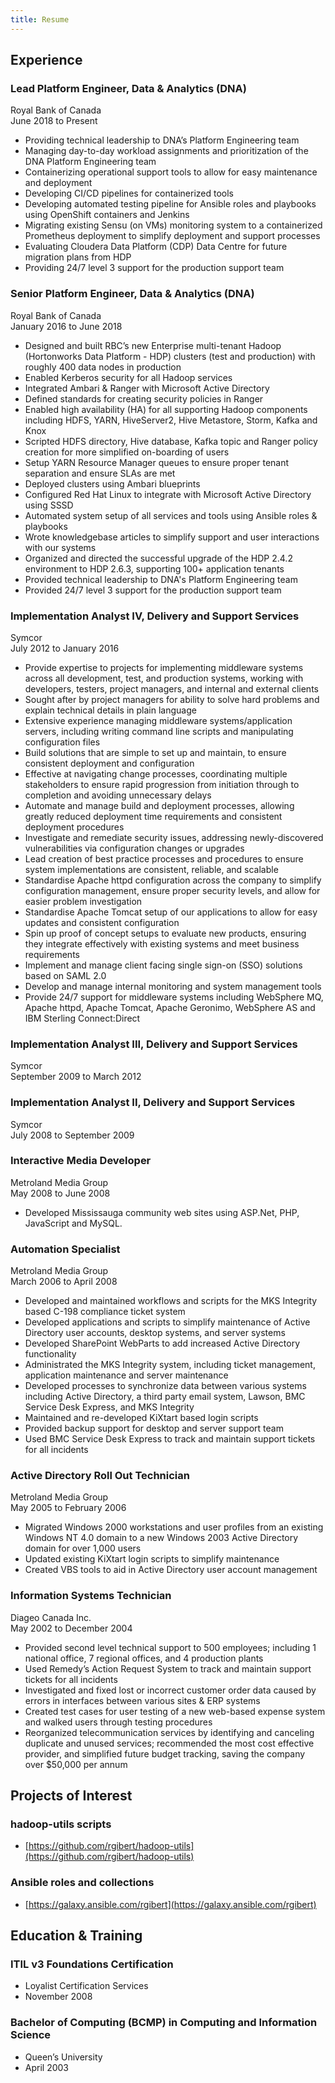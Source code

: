 ```yaml
---
title: Resume
---
```


## Experience

### Lead Platform Engineer, Data & Analytics (DNA)
Royal Bank of Canada   
June 2018 to Present
 - Providing technical leadership to DNA’s Platform Engineering team
 - Managing day-to-day workload assignments and prioritization of the DNA Platform Engineering team
 - Containerizing operational support tools to allow for easy maintenance and deployment
 - Developing CI/CD pipelines for containerized tools
 - Developing automated testing pipeline for Ansible roles and playbooks using OpenShift containers and Jenkins
 - Migrating existing Sensu (on VMs) monitoring system to a containerized Prometheus deployment to simplify deployment and support processes
 - Evaluating Cloudera Data Platform (CDP) Data Centre for future migration plans from HDP
 - Providing 24/7 level 3 support for the production support team

### Senior Platform Engineer, Data & Analytics (DNA)
Royal Bank of Canada   
January 2016 to June 2018
 - Designed and built RBC’s new Enterprise multi-tenant Hadoop (Hortonworks Data Platform - HDP) clusters (test and production) with roughly 400 data nodes in production
 - Enabled Kerberos security for all Hadoop services
 - Integrated Ambari & Ranger with Microsoft Active Directory
 - Defined standards for creating security policies in Ranger
 - Enabled high availability (HA) for all supporting Hadoop components including HDFS, YARN, HiveServer2, Hive Metastore, Storm, Kafka and Knox
 - Scripted HDFS directory, Hive database, Kafka topic and Ranger policy creation for more simplified on-boarding of users
 - Setup YARN Resource Manager queues to ensure proper tenant separation and ensure SLAs are met
 - Deployed clusters using Ambari blueprints
 - Configured Red Hat Linux to integrate with Microsoft Active Directory using SSSD
 - Automated system setup of all services and tools using Ansible roles & playbooks
 - Wrote knowledgebase articles to simplify support and user interactions with our systems
 - Organized and directed the successful upgrade of the HDP 2.4.2 environment to HDP 2.6.3, supporting 100+ application tenants
 - Provided technical leadership to DNA's Platform Engineering team
 - Provided 24/7 level 3 support for the production support team

### Implementation Analyst IV, Delivery and Support Services
Symcor   
July 2012 to January 2016
 - Provide expertise to projects for implementing middleware systems across all development, test, and production systems, working with developers, testers, project managers, and internal and external clients
 - Sought after by project managers for ability to solve hard problems and explain technical details in plain language
 - Extensive experience managing middleware systems/application servers, including writing command line scripts and manipulating configuration files
 - Build solutions that are simple to set up and maintain, to ensure consistent deployment and configuration
 - Effective at navigating change processes, coordinating multiple stakeholders to ensure rapid progression from initiation through to completion and avoiding unnecessary delays
 - Automate and manage build and deployment processes, allowing greatly reduced deployment time requirements and consistent deployment procedures
 - Investigate and remediate security issues, addressing newly-discovered vulnerabilities via configuration changes or upgrades
 - Lead creation of best practice processes and procedures to ensure system implementations are consistent, reliable, and scalable
 - Standardise Apache httpd configuration across the company to simplify configuration management, ensure proper security levels, and allow for easier problem investigation
 - Standardise Apache Tomcat setup of our applications to allow for easy updates and consistent configuration
 - Spin up proof of concept setups to evaluate new products, ensuring they integrate effectively with existing systems and meet business requirements
 - Implement and manage client facing single sign-on (SSO) solutions based on SAML 2.0
 - Develop and manage internal monitoring and system management tools
 - Provide 24/7 support for middleware systems including WebSphere MQ, Apache httpd, Apache Tomcat, Apache Geronimo, WebSphere AS and IBM Sterling Connect:Direct

### Implementation Analyst III, Delivery and Support Services
Symcor   
September 2009 to March 2012

### Implementation Analyst II, Delivery and Support Services
Symcor   
July 2008 to September 2009

### Interactive Media Developer
Metroland Media Group   
May 2008 to June 2008
  - Developed Mississauga community web sites using ASP.Net, PHP, JavaScript and MySQL.

### Automation Specialist
Metroland Media Group   
March 2006 to April 2008
  - Developed and maintained workflows and scripts for the MKS Integrity based C-198 compliance ticket system
  - Developed applications and scripts to simplify maintenance of Active Directory user accounts, desktop systems, and server systems
  - Developed SharePoint WebParts to add increased Active Directory functionality
  - Administrated the MKS Integrity system, including ticket management, application maintenance and server maintenance
  - Developed processes to synchronize data between various systems including Active Directory, a third party email system, Lawson, BMC Service Desk Express, and MKS Integrity
  - Maintained and re-developed KiXtart based login scripts
  - Provided backup support for desktop and server support team
  - Used BMC Service Desk Express to track and maintain support tickets for all incidents

### Active Directory Roll Out Technician
Metroland Media Group   
May 2005 to February 2006
  - Migrated Windows 2000 workstations and user profiles from an existing Windows NT 4.0 domain to a new Windows 2003 Active Directory domain for over 1,000 users
  - Updated existing KiXtart login scripts to simplify maintenance
  - Created VBS tools to aid in Active Directory user account management

### Information Systems Technician
Diageo Canada Inc.   
May 2002 to December 2004
  - Provided second level technical support to 500 employees; including 1 national office, 7 regional offices, and 4 production plants
  - Used Remedy’s Action Request System to track and maintain support tickets for all incidents
  - Investigated and fixed lost or incorrect customer order data caused by errors in interfaces between various sites & ERP systems
  - Created test cases for user testing of a new web-based expense system and walked users through testing procedures
  - Reorganized telecommunication services by identifying and canceling duplicate and unused services; recommended the most cost effective provider, and simplified future budget tracking, saving the company over $50,000 per annum

## Projects of Interest

### hadoop-utils scripts
- [https://github.com/rgibert/hadoop-utils](https://github.com/rgibert/hadoop-utils)

### Ansible roles and collections
- [https://galaxy.ansible.com/rgibert](https://galaxy.ansible.com/rgibert)

## Education & Training

### ITIL v3 Foundations Certification
 - Loyalist Certification Services
 - November 2008
 
### Bachelor of Computing (BCMP) in Computing and Information Science
  - Queen’s University
  - April 2003
